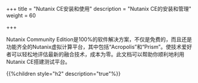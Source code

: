 +++
title = "Nutanix CE安装和使用"
description = "Nutanix CE的安装和管理"
weight = 60

+++


Nutanix Community Edition是100%的软件解决方案，不仅是免费的，而且还是功能齐全的Nutanix虚拟计算平台，其中包括“Acropolis”和“Prism”。使技术爱好者可以轻松地评估最新的融合技术，成本为零。此文档可以帮助你顺利地利用Nutanix CE搭建测试平台。


{{%children style="h2" description="true"%}}


